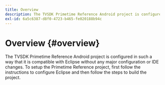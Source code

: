 ```yaml
---
title: Overview
description: The TVSDK Primetime Reference Android project is configured in such a way that it is compatible with Eclipse without any major configuration or IDE changes.
exl-id: 6a5c6387-d8f0-4723-b465-fe020188b94c
---
```

# Overview {#overview}

The TVSDK Primetime Reference Android project is configured in such a way that it is compatible with Eclipse without any major configuration or IDE changes. To setup the Primetime Reference project, first follow the instructions to configure Eclipse and then follow the steps to build the project.

